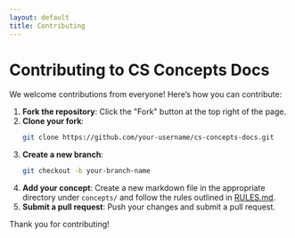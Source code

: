 ```yaml
---
layout: default
title: Contributing
---
```


# Contributing to CS Concepts Docs

We welcome contributions from everyone! Here’s how you can contribute:

1. **Fork the repository**: Click the "Fork" button at the top right of the page.
2. **Clone your fork**: 
   ```bash
   git clone https://github.com/your-username/cs-concepts-docs.git
   ```
3. **Create a new branch**:
   ```bash
   git checkout -b your-branch-name
   ```
4. **Add your concept**: Create a new markdown file in the appropriate directory under `concepts/` and follow the rules outlined in [RULES.md](RULES.md).
5. **Submit a pull request**: Push your changes and submit a pull request.

Thank you for contributing!
